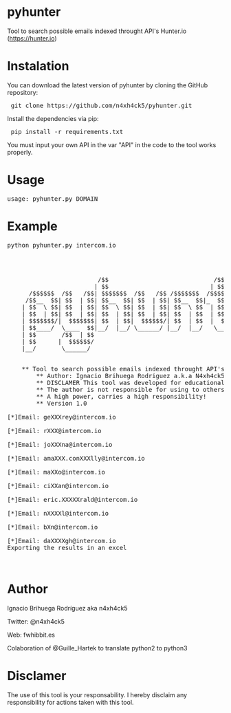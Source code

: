 # pyhunter
Tool to search possible emails indexed throught API's Hunter.io (https://hunter.io)

# Instalation

You can download the latest version of pyhunter by cloning the GitHub repository:

<pre> git clone https://github.com/n4xh4ck5/pyhunter.git</pre>

Install the dependencies via pip:

<pre> pip install -r requirements.txt </pre>

You must input your own API in the var "API" in the code to the tool works properly.

# Usage

<pre>usage: pyhunter.py DOMAIN </pre>

# Example
<pre>
python pyhunter.py intercom.io



	                                                                                                              
	                     /$$                             /$$                        
	                    | $$                            | $$                        
	  /$$$$$$  /$$   /$$| $$$$$$$  /$$   /$$ /$$$$$$$  /$$$$$$    /$$$$$$   /$$$$$$ 
	 /$$__  $$| $$  | $$| $$__  $$| $$  | $$| $$__  $$|_  $$_/   /$$__  $$ /$$__  $$
	| $$  \ $$| $$  | $$| $$  \ $$| $$  | $$| $$  \ $$  | $$    | $$$$$$$$| $$  \__/
	| $$  | $$| $$  | $$| $$  | $$| $$  | $$| $$  | $$  | $$ /$$| $$_____/| $$      
	| $$$$$$$/|  $$$$$$$| $$  | $$|  $$$$$$/| $$  | $$  |  $$$$/|  $$$$$$$| $$      
	| $$____/  \____  $$|__/  |__/ \______/ |__/  |__/   \___/   \_______/|__/      
	| $$       /$$  | $$                                                            
	| $$      |  $$$$$$/                                                            
	|__/       \______/                                                                                                        
	

	** Tool to search possible emails indexed throught API's Hunter.io (https://hunter.io)
    	** Author: Ignacio Brihuega Rodriguez a.k.a N4xh4ck5
    	** DISCLAMER This tool was developed for educational goals. 
    	** The author is not responsible for using to others goals.
    	** A high power, carries a high responsibility!
    	** Version 1.0

[*]Email: geXXXrey@intercom.io

[*]Email: rXXX@intercom.io

[*]Email: joXXXna@intercom.io

[*]Email: amaXXX.conXXXlly@intercom.io

[*]Email: maXXo@intercom.io

[*]Email: ciXXan@intercom.io

[*]Email: eric.XXXXXrald@intercom.io

[*]Email: nXXXXl@intercom.io

[*]Email: bXn@intercom.io

[*]Email: daXXXXgh@intercom.io
Exporting the results in an excel
  
 </pre>

# Author

Ignacio Brihuega Rodríguez aka n4xh4ck5

Twitter:  @n4xh4ck5

Web: fwhibbit.es

Colaboration of @Guille_Hartek to translate python2 to python3

# Disclamer

The use of this tool is your responsability. I hereby disclaim any responsibility for actions taken with this tool.
